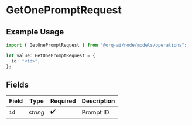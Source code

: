# GetOnePromptRequest

## Example Usage

```typescript
import { GetOnePromptRequest } from "@orq-ai/node/models/operations";

let value: GetOnePromptRequest = {
  id: "<id>",
};
```

## Fields

| Field              | Type               | Required           | Description        |
| ------------------ | ------------------ | ------------------ | ------------------ |
| `id`               | *string*           | :heavy_check_mark: | Prompt ID          |